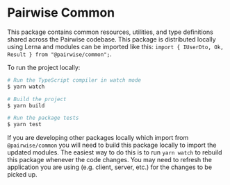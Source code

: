 # Pairwise Common

This package contains common resources, utilities, and type definitions shared across the Pairwise codebase. This package is distributed locally using Lerna and modules can be imported like this: `import { IUserDto, Ok, Result } from "@pairwise/common";`.

To run the project locally:

```bash
# Run the TypeScript compiler in watch mode
$ yarn watch

# Build the project
$ yarn build

# Run the package tests
$ yarn test
```

If you are developing other packages locally which import from `@pairwise/common` you will need to build this package locally to import the updated modules. The easiest way to do this is to run `yarn watch` to rebuild this package whenever the code changes. You may need to refresh the application you are using (e.g. client, server, etc.) for the changes to be picked up.
